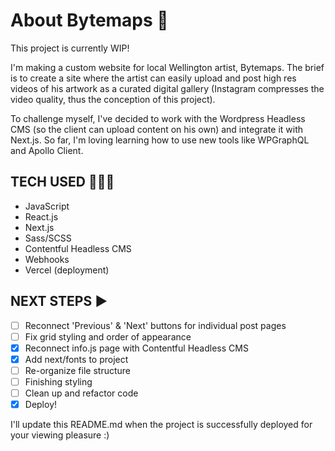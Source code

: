 # About Bytemaps 👾 # 

This project is currently WIP!

I'm making a custom website for local Wellington artist, Bytemaps. The brief is to create a site where the artist can easily upload and post high res videos of his artwork as a curated digital gallery (Instagram compresses the video quality, thus the conception of this project).

To challenge myself, I've decided to work with the Wordpress Headless CMS (so the client can upload content on his own) and integrate it with Next.js. So far, I'm loving learning how to use new tools like WPGraphQL and Apollo Client.

## TECH USED 👩🏽‍💻 ##
- JavaScript
- React.js
- Next.js
- Sass/SCSS
- Contentful Headless CMS
- Webhooks
- Vercel (deployment)


## NEXT STEPS ▶️ ##
- [ ] Reconnect 'Previous' & 'Next' buttons for individual post pages
- [ ] Fix grid styling and order of appearance
- [X] Reconnect info.js page with Contentful Headless CMS
- [X] Add next/fonts to project
- [ ] Re-organize file structure
- [ ] Finishing styling
- [ ] Clean up and refactor code
- [X] Deploy!

I'll update this README.md when the project is successfully deployed for your viewing pleasure :)
